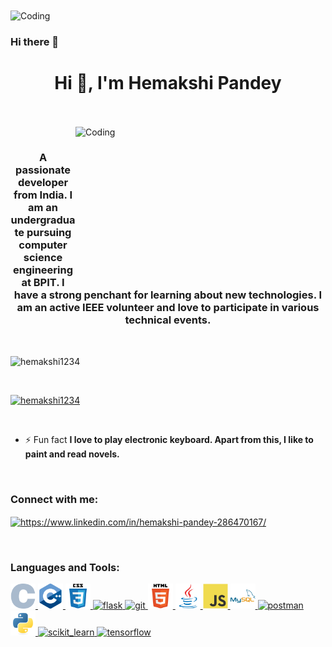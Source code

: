<img align="center" alt="Coding" width="1000" height="400" src="https://www.aiche.org/sites/default/files/images/webinar/math_iStock_000019107351Small.jpg">

### Hi there 👋

<h1 align="center">Hi 👋, I'm Hemakshi Pandey</h1>
<br>
<br>
<img align="right" alt="Coding" width="400"  height="240" src="https://cdn.dribbble.com/users/2646423/screenshots/5507196/computer.gif">
<br>
<h3 align="center">A passionate developer from India. I am an undergraduate pursuing computer science engineering at BPIT. I have a strong penchant for learning about new technologies. I am an active IEEE volunteer and love to participate in various technical events.</h3>
<br>
<p align="left"> <img src="https://komarev.com/ghpvc/?username=hemakshi1234&label=Profile%20views&color=0e75b6&style=flat" alt="hemakshi1234" /> </p>
<br>
<p align="left"> <a href="https://github.com/ryo-ma/github-profile-trophy"><img src="https://github-profile-trophy.vercel.app/?username=hemakshi1234" alt="hemakshi1234" /></a> </p>
<br>

- ⚡ Fun fact **I love to play electronic keyboard. Apart from this, I like to paint and read novels.**

<br>
<h3 align="left">Connect with me:</h3>
<p align="left">
<a href="https://www.linkedin.com/in/hemakshi-pandey-286470167/"><img align="center" src="https://cdn.jsdelivr.net/npm/simple-icons@3.0.1/icons/linkedin.svg" alt="https://www.linkedin.com/in/hemakshi-pandey-286470167/" height="30" width="40" /></a>
</p>
<br>
<h3 align="left">Languages and Tools:</h3>
<p align="left"> <a href="https://www.cprogramming.com/" target="_blank"> <img src="https://raw.githubusercontent.com/devicons/devicon/master/icons/c/c-original.svg" alt="c" width="40" height="40"/> </a> <a href="https://www.w3schools.com/cpp/" target="_blank"> <img src="https://raw.githubusercontent.com/devicons/devicon/master/icons/cplusplus/cplusplus-original.svg" alt="cplusplus" width="40" height="40"/> </a> <a href="https://www.w3schools.com/css/" target="_blank"> <img src="https://raw.githubusercontent.com/devicons/devicon/master/icons/css3/css3-original-wordmark.svg" alt="css3" width="40" height="40"/> </a> <a href="https://flask.palletsprojects.com/" target="_blank"> <img src="https://www.vectorlogo.zone/logos/pocoo_flask/pocoo_flask-icon.svg" alt="flask" width="40" height="40"/> </a> <a href="https://git-scm.com/" target="_blank"> <img src="https://www.vectorlogo.zone/logos/git-scm/git-scm-icon.svg" alt="git" width="40" height="40"/> </a> <a href="https://www.w3.org/html/" target="_blank"> <img src="https://raw.githubusercontent.com/devicons/devicon/master/icons/html5/html5-original-wordmark.svg" alt="html5" width="40" height="40"/> </a> <a href="https://www.java.com" target="_blank"> <img src="https://raw.githubusercontent.com/devicons/devicon/master/icons/java/java-original.svg" alt="java" width="40" height="40"/> </a> <a href="https://developer.mozilla.org/en-US/docs/Web/JavaScript" target="_blank"> <img src="https://raw.githubusercontent.com/devicons/devicon/master/icons/javascript/javascript-original.svg" alt="javascript" width="40" height="40"/> </a> <a href="https://www.mysql.com/" target="_blank"> <img src="https://raw.githubusercontent.com/devicons/devicon/master/icons/mysql/mysql-original-wordmark.svg" alt="mysql" width="40" height="40"/> </a> <a href="https://postman.com" target="_blank"> <img src="https://www.vectorlogo.zone/logos/getpostman/getpostman-icon.svg" alt="postman" width="40" height="40"/> </a> <a href="https://www.python.org" target="_blank"> <img src="https://raw.githubusercontent.com/devicons/devicon/master/icons/python/python-original.svg" alt="python" width="40" height="40"/> </a> <a href="https://scikit-learn.org/" target="_blank"> <img src="https://upload.wikimedia.org/wikipedia/commons/0/05/Scikit_learn_logo_small.svg" alt="scikit_learn" width="40" height="40"/> </a> <a href="https://www.tensorflow.org" target="_blank"> <img src="https://www.vectorlogo.zone/logos/tensorflow/tensorflow-icon.svg" alt="tensorflow" width="40" height="40"/> </a> </p>

